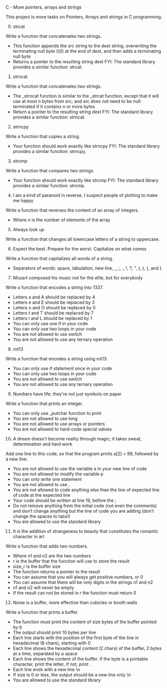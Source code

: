 C - More pointers, arrays and strings

This project is more tasks on Pointers, Arrays and strings in C programming.

0. strcat

Write a function that concatenates two strings.

- This function appends the src string to the dest string, overwriting the terminating null byte (\0) at the end of dest, and then adds a terminating null byte
- Returns a pointer to the resulting string dest
FYI: The standard library provides a similar function: strcat.

1. strncat

Write a function that concatenates two strings.

- The _strncat function is similar to the _strcat function, except that
it will use at most n bytes from src; and
src does not need to be null-terminated if it contains n or more bytes
- Return a pointer to the resulting string dest
FYI: The standard library provides a similar function: strncat.

2. strncpy

Write a function that copies a string.

- Your function should work exactly like strncpy
FYI: The standard library provides a similar function: strncpy.

3. strcmp

Write a function that compares two strings.

- Your function should work exactly like strcmp
FYI: The standard library provides a similar function: strcmp.

4. I am a kind of paranoid in reverse. I suspect people of plotting to make me happy

Write a function that reverses the content of an array of integers.

- Where n is the number of elements of the array

5. Always look up

Write a function that changes all lowercase letters of a string to uppercase.

6. Expect the best. Prepare for the worst. Capitalize on what comes

Write a function that capitalizes all words of a string.

- Separators of words: space, tabulation, new line, ,, ;, ., !, ?, ", (, ), {, and }

7. Mozart composed his music not for the elite, but for everybody

Write a function that encodes a string into 1337.

- Letters a and A should be replaced by 4
- Letters e and E should be replaced by 3
- Letters o and O should be replaced by 0
- Letters t and T should be replaced by 7
- Letters l and L should be replaced by 1
- You can only use one if in your code
- You can only use two loops in your code
- You are not allowed to use switch
- You are not allowed to use any ternary operation

8. rot13

Write a function that encodes a string using rot13.

- You can only use if statement once in your code
- You can only use two loops in your code
- You are not allowed to use switch
- You are not allowed to use any ternary operation

9. Numbers have life; they're not just symbols on paper

Write a function that prints an integer.

- You can only use _putchar function to print
- You are not allowed to use long
- You are not allowed to use arrays or pointers
- You are not allowed to hard-code special values

10. A dream doesn't become reality through magic; it takes sweat, determination and hard work

Add one line to this code, so that the program prints a[2] = 98, followed by a new line.

- You are not allowed to use the variable a in your new line of code
- You are not allowed to modify the variable p
- You can only write one statement
- You are not allowed to use ,
- You are not allowed to code anything else than the line of expected line of code at the expected line
- Your code should be written at line 19, before the ;
- Do not remove anything from the initial code (not even the comments)
and don’t change anything but the line of code you are adding (don’t change the spaces to tabs!)
- You are allowed to use the standard library


11. It is the addition of strangeness to beauty that constitutes the romantic character in art

Write a function that adds two numbers.

- Where n1 and n2 are the two numbers
- r is the buffer that the function will use to store the result
- size_r is the buffer size
- The function returns a pointer to the result
- You can assume that you will always get positive numbers, or 0
- You can assume that there will be only digits in the strings n1 and n2
- n1 and n2 will never be empty
- If the result can not be stored in r the function must return 0

12. Noise is a buffer, more effective than cubicles or booth walls

Write a function that prints a buffer.

- The function must print the content of size bytes of the buffer pointed by b
- The output should print 10 bytes per line
- Each line starts with the position of the first byte of the line in hexadecimal (8 chars), starting with 0
- Each line shows the hexadecimal content (2 chars) of the buffer, 2 bytes at a time, separated by a space
- Each line shows the content of the buffer. If the byte is a printable character, print the letter, if not, print .
- Each line ends with a new line \n
- If size is 0 or less, the output should be a new line only \n
- You are allowed to use the standard library

